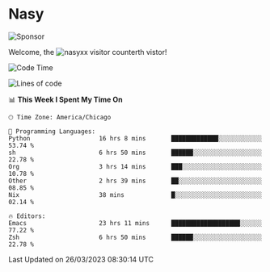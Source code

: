 # Nasy

<!--
<p align="center">
<img height="200" src="https://github-readme-stats.vercel.app/api?username=nasyxx&count_private=true&show_icons=true&theme=dracula&include_all_commits=true"/>
<img height="200" src="https://github-readme-stats.vercel.app/api/top-langs/?username=nasyxx&theme=dracula&hide=html,jupyter+notebook&count_private=true&show_icons=true"/>
</p>

  
----------------
-->

![Sponsor](https://img.shields.io/static/v1.svg?label=Sponsor&message=%E2%9D%A4&logo=GitHub&style=flat&color=pink)
 
Welcome, the ![nasyxx visitor counter](https://count.getloli.com/get/@nasyxx?theme=rule34)th vistor!
 
<!--START_SECTION:waka-->
![Code Time](http://img.shields.io/badge/Code%20Time-3%2C318%20hrs%209%20mins-blue)

![Lines of code](https://img.shields.io/badge/From%20Hello%20World%20I%27ve%20Written-6.2%20million%20lines%20of%20code-blue)

📊 **This Week I Spent My Time On** 

```text
🕑︎ Time Zone: America/Chicago

💬 Programming Languages: 
Python                   16 hrs 8 mins       █████████████░░░░░░░░░░░░   53.74 % 
sh                       6 hrs 50 mins       ██████░░░░░░░░░░░░░░░░░░░   22.78 % 
Org                      3 hrs 14 mins       ███░░░░░░░░░░░░░░░░░░░░░░   10.78 % 
Other                    2 hrs 39 mins       ██░░░░░░░░░░░░░░░░░░░░░░░   08.85 % 
Nix                      38 mins             █░░░░░░░░░░░░░░░░░░░░░░░░   02.14 % 

🔥 Editors: 
Emacs                    23 hrs 11 mins      ███████████████████░░░░░░   77.22 % 
Zsh                      6 hrs 50 mins       ██████░░░░░░░░░░░░░░░░░░░   22.78 % 
```


 Last Updated on 26/03/2023 08:30:14 UTC
<!--END_SECTION:waka-->

<!-- ![visitors](https://visitor-badge.laobi.icu/badge?page_id=nasyxx.nasyxx) -->
